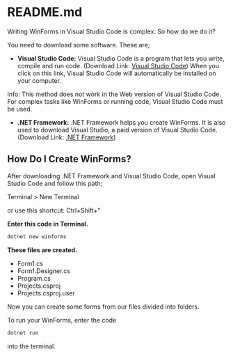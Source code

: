 # README.md
Writing WinForms in Visual Studio Code is complex. So how do we do it?

You need to download some software. These are;

- **Visual Studio Code:** 
Visual Studio Code is a program that lets you write, compile and run code. (Download Link: [Visual Studio Code](https://code.visualstudio.com/docs/?dv=win64user)) When you click on this link, Visual Studio Code will automatically be installed on your computer.

Info: This method does not work in the Web version of Visual Studio Code. For complex tasks like WinForms or running code, Visual Studio Code must be used.

- **.NET Framework:**
.NET Framework helps you create WinForms. It is also used to download Visual Studio, a paid version of Visual Studio Code.(Download Link: [.NET Framework](https://dotnet.microsoft.com/en-us/download/dotnet-framework/net481))

## How Do I Create WinForms?

After downloading .NET Framework and Visual Studio Code, open Visual Studio Code and follow this path;

Terminal > New Terminal

or use this shortcut: Ctrl+Shift+"

**Enter this code in Terminal.**
```bash
dotnet new winforms
```
**These files are created.**
- Form1.cs
- Form1.Designer.cs
- Program.cs
- Projects.csproj
- Projects.csproj.user

Now you can create some forms from our files divided into folders.

To run your WinForms, enter the code 

```bash
dotnet run
```

into the terminal.
